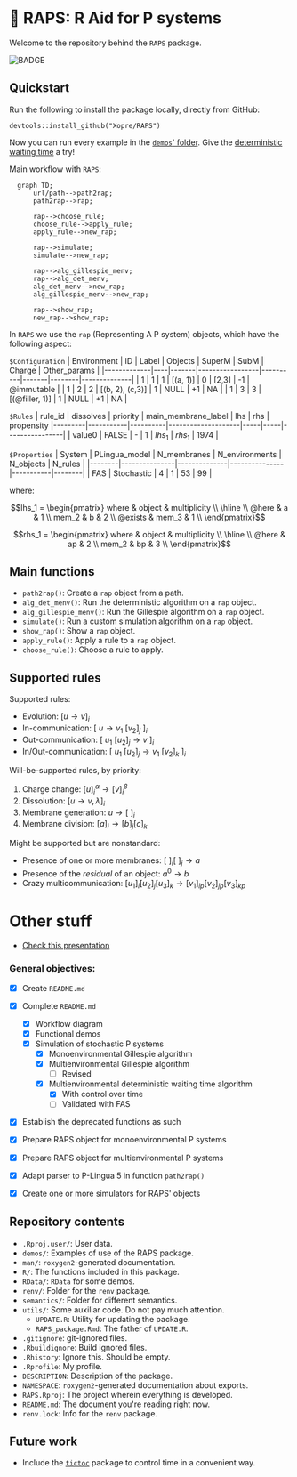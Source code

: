 # 🎤 RAPS: R Aid for P systems
Welcome to the repository behind the `RAPS` package.

![BADGE](https://img.shields.io/github/checks-status/Xopre/RAPS/develop?color=orange&label=build&style=plastic)

## Quickstart
<!-- Help for mermaid: http://mermaid-js.github.io/mermaid/#/ -->

Run the following to install the package locally, directly from GitHub:
```{r}
devtools::install_github("Xopre/RAPS")
```

Now you can run every example in the [`demos`' folder](demos/). Give the [deterministic waiting time](demos/deterministic_waiting_time_algorithm.Rmd) a try!

Main workflow with `RAPS`:
```mermaid
  graph TD;
      url/path-->path2rap;
      path2rap-->rap;
      
      rap-->choose_rule;
      choose_rule-->apply_rule;
      apply_rule-->new_rap;

      rap-->simulate;
      simulate-->new_rap;

      rap-->alg_gillespie_menv;
      rap-->alg_det_menv;
      alg_det_menv-->new_rap;
      alg_gillespie_menv-->new_rap;

      rap-->show_rap;
      new_rap-->show_rap;
```

In `RAPS` we use the `rap` (Representing A P system) objects, which have the following aspect:

`$Configuration`
| Environment | ID | Label | Objects         | SuperM   | SubM  | Charge | Other_params |
|-------------|----|-------|-----------------|----------|-------|--------|--------------|
| 1           | 1  | 1     | [(a, 1)]        | 0        | [2,3] |     -1 | @immutable   |
| 1           | 2  | 2     | [(b, 2), (c,3)] | 1        | NULL  |     +1 | NA           |
| 1           | 3  | 3     | [(@filler, 1)]  | 1        | NULL  |     +1 | NA           |

`$Rules`
| rule_id | dissolves | priority | main_membrane_label | lhs | rhs | propensity
|---------|-----------|----------|--------------------|-----|-----|----------------|
| value0 | FALSE | - | 1 | $lhs_1$ | $rhs_1$ | 1974 |

`$Properties`
| System | PLingua_model | N_membranes | N_environments | N_objects | N_rules |
|--------|---------------|--------------|---------------|-----------|--------|
| FAS | Stochastic | 4 | 1 | 53 | 99 |

where:

$$lhs_1 = \begin{pmatrix} 
  where & object & multiplicity \\
  \hline \\
  @here & a & 1 \\
  mem_2 & b & 2 \\
  @exists & mem_3 & 1 \\
  \end{pmatrix}$$

$$rhs_1 = \begin{pmatrix} 
  where & object & multiplicity \\
  \hline \\
  @here & ap & 2 \\
  mem_2 & bp & 3 \\
  \end{pmatrix}$$

## **Main functions**

- `path2rap()`: Create a `rap` object from a path.
- `alg_det_menv()`: Run the deterministic algorithm on a `rap` object.
- `alg_gillespie_menv()`: Run the Gillespie algorithm on a `rap` object.
- `simulate()`: Run a custom simulation algorithm on a `rap` object.
- `show_rap()`: Show a `rap` object.
- `apply_rule()`: Apply a rule to a `rap` object.
- `choose_rule()`: Choose a rule to apply.

## **Supported rules**

Supported rules:
* Evolution: $[u \rightarrow v]_i$
* In-communication: $[\ u \rightarrow v_1 \ [v_2]_j\ ]_i$
* Out-communication: $[\ u_1 \ [u_2]_j \rightarrow v\ ]_i$
* In/Out-communication: $[\ u_1 \ [u_2]_j \rightarrow v_1 \ [v_2]_k\ ]_i$

Will-be-supported rules, by priority:
1. Charge change: $[u]_i^{\alpha}  \rightarrow [v]_i^{\beta}$
2. Dissolution: $[u \rightarrow v, \lambda]_i$
3. Membrane generation: $u \rightarrow [\ ]_i$
3. Membrane division: $[a]_i \rightarrow [b]_j [c]_k$

Might be supported but are nonstandard:
* Presence of one or more membranes: $[\ ]_i [\ ]_j \rightarrow a$
* Presence of the *residual* of an object: $a^0 \rightarrow b$
* Crazy multicommunication: $[u_1]_i [u_2]_j [u_3]_k \rightarrow [v_1]_{ip} [v_2]_{jp} [v_3]_{kp}$


# Other stuff
- [Check this presentation](https://docs.google.com/presentation/d/1j6y3RAkCeWzvKYxJpqVUsSfh9C7p0uOEtQdWj0bbCUw/edit#slide=id.p)

### **General objectives:**
- [x] Create `README.md`
- [x] Complete `README.md`
  - [x] Workflow diagram
  - [x] Functional demos
  - [x] Simulation of stochastic P systems
    - [x] Monoenvironmental Gillespie algorithm
    - [x] Multienvironmental Gillespie algorithm
      - [ ] Revised
    - [x] Multienvironmental deterministic waiting time algorithm
      - [x] With control over time
      - [ ] Validated with FAS
- [x] Establish the deprecated functions as such

- [x] Prepare RAPS object for monoenvironmental P systems
- [x] Prepare RAPS object for multienvironmental P systems

- [x] Adapt parser to P-Lingua 5 in function `path2rap()`
- [x] Create one or more simulators for RAPS' objects

## Repository contents
<!-- ! CHECKME -->
* `.Rproj.user/`: User data.
* `demos/`: Examples of use of the RAPS package.
* `man/`: `roxygen2`-generated documentation.
* `R/`: The functions included in this package.
* `RData/`: `RData` for some demos.
* `renv/`: Folder for the `renv` package.
* `semantics/`: Folder for different semantics.
* `utils/`: Some auxiliar code. Do not pay much attention.
  * `UPDATE.R`: Utility for updating the package.
  * `RAPS_package.Rmd`: The father of `UPDATE.R`.
* `.gitignore`: git-ignored files.
* `.Rbuildignore`: Build ignored files.
* `.Rhistory`: Ignore this. Should be empty.
* `.Rprofile`: My profile.
* `DESCRIPTION`: Description of the package.
* `NAMESPACE`: `roxygen2`-generated documentation about exports.
* `RAPS.Rproj`: The project wherein everything is developed.
* `README.md`: The document you're reading right now.
* `renv.lock`: Info for the `renv` package.

## Future work

* Include the [`tictoc`](https://github.com/collectivemedia/tictoc) package to control time in a convenient way.
